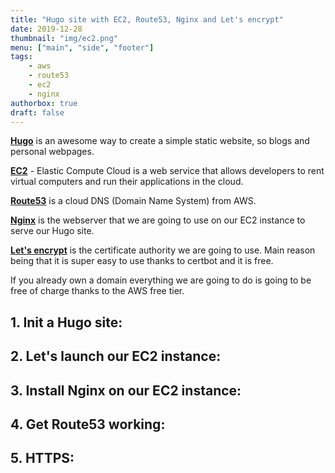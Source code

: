 ```yaml
---
title: "Hugo site with EC2, Route53, Nginx and Let's encrypt"
date: 2019-12-28
thumbnail: "img/ec2.png"
menu: ["main", "side", "footer"]
tags: 
    - aws
    - route53
    - ec2
    - nginx
authorbox: true
draft: false
---
```


[**Hugo**](https://gohugo.io/) is an awesome way to create a simple static website, so blogs and personal webpages.

[**EC2**](https://aws.amazon.com/ec2/) - Elastic Compute Cloud is a web service that allows developers to rent virtual computers and run their applications in the cloud.

[**Route53**](https://aws.amazon.com/route53/) is a cloud DNS (Domain Name System) from AWS.

[**Nginx**](https://www.nginx.com/) is the webserver that we are going to use on our EC2 instance to serve our Hugo site.

[**Let's encrypt**](https://letsencrypt.org/) is the certificate authority we are going to use. Main reason being that it is super easy to use thanks to certbot and it is free.

If you already own a domain everything we are going to do is going to be free of charge thanks to the AWS free tier.

## 1. Init a Hugo site:
## 2. Let's launch our EC2 instance:
## 3. Install Nginx on our EC2 instance:
## 4. Get Route53 working:
## 5. HTTPS:

